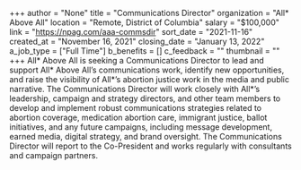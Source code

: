 +++
author = "None"
title = "Communications Director"
organization = "All* Above All"
location = "Remote, District of Columbia"
salary = "$100,000"
link = "https://npag.com/aaa-commsdir"
sort_date = "2021-11-16"
created_at = "November 16, 2021"
closing_date = "January 13, 2022"
a_job_type = ["Full Time"]
b_benefits = []
c_feedback = ""
thumbnail = ""
+++
All* Above All is seeking a Communications Director to lead and support All* Above All’s communications work, identify new opportunities, and raise the visibility of All*’s abortion justice work in the media and public narrative. The Communications Director will work closely with All*’s leadership, campaign and strategy directors, and other team members to develop and implement robust communications strategies related to abortion coverage, medication abortion care, immigrant justice, ballot initiatives, and any future campaigns, including message development, earned media, digital strategy, and brand oversight. The Communications Director will report to the Co-President and works regularly with consultants and campaign partners.